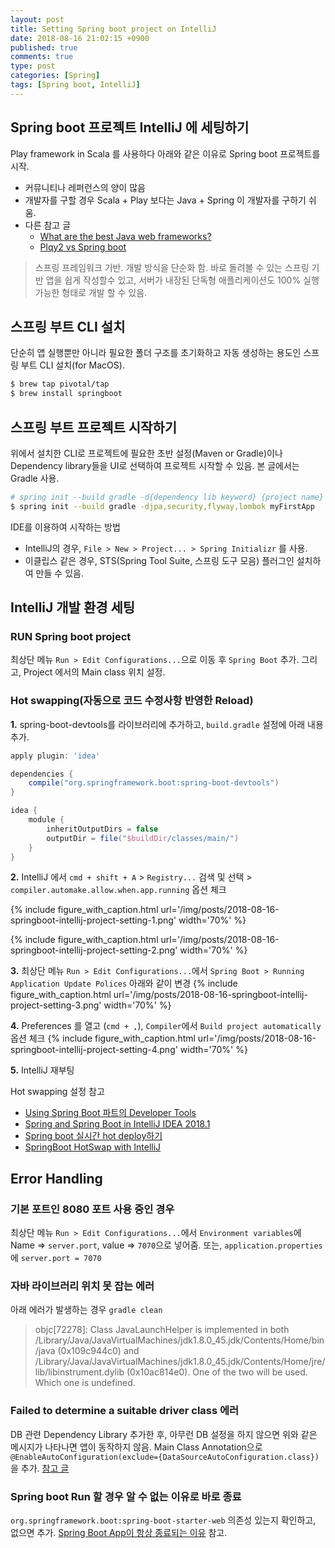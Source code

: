 ```yaml
---
layout: post
title: Setting Spring boot project on IntelliJ
date: 2018-08-16 21:02:15 +0900
published: true
comments: true
type: post
categories: [Spring]
tags: [Spring boot, IntelliJ]
---
```


## Spring boot 프로젝트 IntelliJ 에 세팅하기
Play framework in Scala 를 사용하다 아래와 같은 이유로 Spring boot 프로젝트를 시작.
- 커뮤니티나 레퍼런스의 양이 많음
- 개발자를 구할 경우 Scala + Play 보다는 Java + Spring 이 개발자를 구하기 쉬움.
- 다른 참고 글
    + [What are the best Java web frameworks?](https://www.slant.co/topics/40/~best-java-web-frameworks)
    + [Plqy2 vs Spring boot](https://www.slant.co/versus/157/158/~play-2_vs_spring-boot)

> 스프링 프레임워크 기반. 개발 방식을 단순화 함. 바로 돌려볼 수 있는 스프링 기반 앱을 쉽게 작성할수 있고, 서버가 내장된 단독형 애플리케이션도 100% 실행 가능한 형태로 개발 할 수 있음.

## 스프링 부트 CLI 설치
단순히 앱 실행뿐만 아니라 필요한 폴더 구조를 초기화하고 자동 생성하는 용도인 스프링 부트 CLI 설치(for MacOS).
```sh
$ brew tap pivotal/tap
$ brew install springboot
```

## 스프링 부트 프로젝트 시작하기
위에서 설치한 CLI로 프로젝트에 필요한 초반 설정(Maven or Gradle)이나 Dependency library들을 UI로 선택하여 프로젝트 시작할 수 있음.
본 글에서는 Gradle 사용.
```sh
# spring init --build gradle -d{dependency lib keyword} {project name}
$ spring init --build gradle -djpa,security,flyway,lombok myFirstApp
```
IDE를 이용하여 시작하는 방법
- IntelliJ의 경우, `File > New > Project... > Spring Initializr` 를 사용.
- 이클립스 같은 경우, STS(Spring Tool Suite, 스프링 도구 모음) 플러그인 설치하여 만들 수 있음.

## IntelliJ 개발 환경 세팅
### RUN Spring boot project
최상단 메뉴 `Run > Edit Configurations...`으로 이동 후 `Spring Boot` 추가.
그리고, Project 에서의 Main class 위치 설정.

### Hot swapping(자동으로 코드 수정사항 반영한 Reload)
**1.** spring-boot-devtools를 라이브러리에 추가하고, `build.gradle` 설정에 아래 내용 추가.
```gradle
apply plugin: 'idea'

dependencies {
    compile("org.springframework.boot:spring-boot-devtools")
}

idea {
    module {
        inheritOutputDirs = false
        outputDir = file("$buildDir/classes/main/")
    }
}
```

**2.** IntelliJ 에서 `cmd + shift + A` > `Registry...` 검색 및 선택 > `compiler.automake.allow.when.app.running` 옵션 체크

{% include figure_with_caption.html
   url='/img/posts/2018-08-16-springboot-intellij-project-setting-1.png'
   width='70%' %}

{% include figure_with_caption.html
   url='/img/posts/2018-08-16-springboot-intellij-project-setting-2.png'
   width='70%' %}

**3.** 최상단 메뉴 `Run > Edit Configurations...`에서 `Spring Boot > Running Application Update Polices` 아래와 같이 변경
{% include figure_with_caption.html
   url='/img/posts/2018-08-16-springboot-intellij-project-setting-3.png'
   width='70%' %}

**4.** Preferences 를 열고 (`cmd + ,`), `Compiler`에서 `Build project automatically` 옵션 체크
{% include figure_with_caption.html
   url='/img/posts/2018-08-16-springboot-intellij-project-setting-4.png'
   width='70%' %}

**5.** IntelliJ 재부팅

Hot swapping 설정 참고
- [Using Spring Boot 파트의 Developer Tools](https://docs.spring.io/spring-boot/docs/current/reference/html/using-boot-devtools.html)
- [Spring and Spring Boot in IntelliJ IDEA 2018.1](https://dzone.com/articles/spring-and-spring-boot-in-intellij-idea-20181)
- [Spring boot 실시간 hot deploy하기](http://krksap.tistory.com/1157)
- [SpringBoot HotSwap with IntelliJ](http://lhb0517.tistory.com/entry/SpringIntelliJ-SpringBoot-HotSwap-with-IntelliJ)


## Error Handling

### 기본 포트인 8080 포트 사용 중인 경우
최상단 메뉴 `Run > Edit Configurations...`에서 `Environment variables`에 Name => `server.port`, value => `7070`으로 넣어줌.
또는, `application.properties` 에 `server.port = 7070`

### 자바 라이브러리 위치 못 잡는 에러
아래 에러가 발생하는 경우 `gradle clean`
> objc[72278]: Class JavaLaunchHelper is implemented in both /Library/Java/JavaVirtualMachines/jdk1.8.0_45.jdk/Contents/Home/bin/java (0x109c944c0) and /Library/Java/JavaVirtualMachines/jdk1.8.0_45.jdk/Contents/Home/jre/lib/libinstrument.dylib (0x10ac814e0). One of the two will be used. Which one is undefined.

### Failed to determine a suitable driver class 에러
DB 관련 Dependency Library 추가한 후, 아무런 DB 설정을 하지 않으면 위와 같은 메시지가 나타나면 앱이 동작하지 않음.
Main Class Annotation으로 `@EnableAutoConfiguration(exclude={DataSourceAutoConfiguration.class})`을
추가. [참고 글](http://lemontia.tistory.com/586)

### Spring boot Run 할 경우 알 수 없는 이유로 바로 종료
`org.springframework.boot:spring-boot-starter-web` 의존성 있는지 확인하고, 없으면 추가.
[Spring Boot App이 항상 종료되는 이유](https://code.i-harness.com/ko/q/1557e57) 참고.